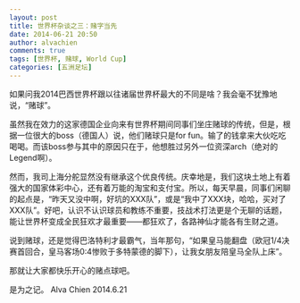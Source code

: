 ```yaml
---
layout: post
title: 世界杯杂谈之三：赌字当先
date: 2014-06-21 20:50
author: alvachien
comments: true
tags: [世界杯, 赌球, World Cup]
categories: [五洲足坛]
---
```

如果问我2014巴西世界杯跟以往诸届世界杯最大的不同是啥？我会毫不犹豫地说，“赌球”。

虽然我在效力的这家德国企业向来有世界杯期间同事们坐庄赌球的传统，但是，根据一位很大的boss（德国人）说，他们赌球只是for fun。输了的钱拿来大伙吃吃喝喝。而该boss参与其中的原因只在于，他想胜过另外一位资深arch（绝对的Legend啊）。

然而，我司上海分舵显然没有继承这个优良传统。庆幸地是，我们这块土地上有着强大的国家体彩中心，还有着万能的淘宝和支付宝。所以，每天早晨，同事们闲聊的起点是，“昨天又没中啊，好坑的XXX队”，或是“我中了XXX块，哈哈，买对了XXX队”。好吧，认识不认识球员和教练不重要，技战术打法更是个无聊的话题，能让世界杯变成全民狂欢才最重要——都狂欢了，各路神仙才能各有生财之道。

说到赌球，还是觉得巴洛特利才最霸气，当年那句，“如果皇马能翻盘（欧冠1/4决赛首回合，皇马客场0:4惨败于多特蒙德的脚下），让我女朋友陪皇马全队上床”。

那就让大家都快乐开心的赌点球吧。

是为之记。
Alva Chien
2014.6.21
